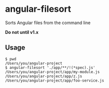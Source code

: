 # angular-filesort

Sorts Angular files from the command line

__Do not until v1.x__

## Usage

```
$ pwd
/Users/you/angular-project
$ angular-filesort './app/**/!(*spec).js'
/Users/you/angular-project/app/my-module.js
/Users/you/angular-project/app/z.js
/Users/you/angular-project/app/foo-service.js
```

